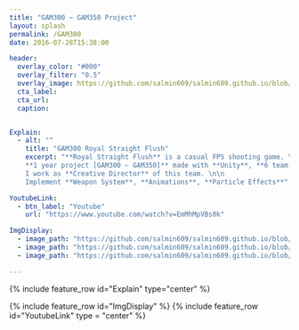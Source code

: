 ```yaml
---
title: "GAM300 ~ GAM350 Project"
layout: splash
permalink: /GAM300
date: 2016-07-28T15:38:00

header:
  overlay_color: "#000"
  overlay_filter: "0.5"
  overlay_image: https://github.com/salmin609/salmin609.github.io/blob/master/images/Gam300DisplayImg.png?raw=true
  cta_label:
  cta_url:
  caption:


Explain:
  - alt: ""
    title: "GAM300 Royal Straight Flush"
    excerpt: "**Royal Straight Flush** is a casual FPS shooting game. \n\n
    **1 year project [GAM300 ~ GAM350]** made with **Unity**, **6 team members**.\n\n
    I work as **Creative Director** of this team. \n\n
    Implement **Weapon System**, **Animations**, **Particle Effects**"

YoutubeLink:
  - btn_label: "Youtube"
    url: "https://www.youtube.com/watch?v=EmMhMpVBs0k"

ImgDisplay:
  - image_path: "https://github.com/salmin609/salmin609.github.io/blob/master/images/Gam300_1.png?raw=true"
  - image_path: "https://github.com/salmin609/salmin609.github.io/blob/master/images/Gam300_2.jpg?raw=true"
  - image_path: "https://github.com/salmin609/salmin609.github.io/blob/master/images/Gam300_3.jpg?raw=true"

---
```


{% include feature_row id="Explain" type="center" %}

{% include feature_row id="ImgDisplay" %}
{% include feature_row id="YoutubeLink" type = "center" %}